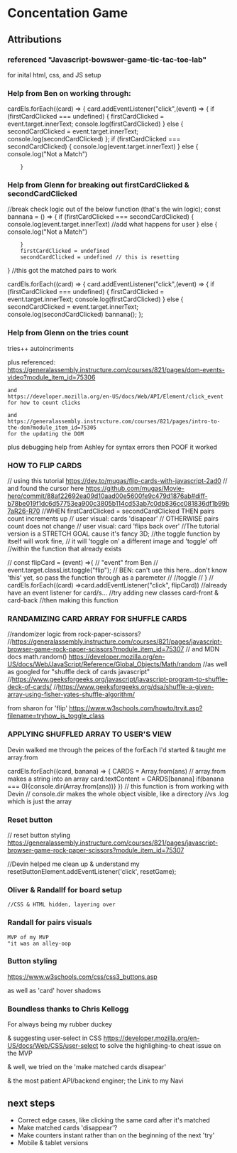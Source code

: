 # Concentation Game



## Attributions


### referenced "Javascript-bowswer-game-tic-tac-toe-lab" 
for inital html, css, and JS setup


### Help from Ben on working through: 

cardEls.forEach((card) => {
    card.addEventListener("click",(event) => {
        if (firstCardClicked === undefined) {
            firstCardClicked = event.target.innerText;
            console.log(firstCardClicked)
        } else {
            secondCardClicked = event.target.innerText;
            console.log(secondCardClicked)
        };
        if (firstCardClicked === secondCardClicked) {
            console.log(event.target.innerText)
        } else {
            console.log("Not a Match")

        }

### Help from Glenn for breaking out firstCardClicked & secondCardClicked

//break check logic out of the below function (that's the win logic);
const bannana = () => {
    if (firstCardClicked === secondCardClicked) {
            console.log(event.target.innerText)
            //add what happens for user
        } else {
            console.log("Not a Match")

        }
        firstCardClicked = undefined
        secondCardClicked = undefined // this is resetting 
}
//this got the matched pairs to work


cardEls.forEach((card) => {
    card.addEventListener("click",(event) => {
        if (firstCardClicked === undefined) {
            firstCardClicked = event.target.innerText;
            console.log(firstCardClicked)
        } else {
            secondCardClicked = event.target.innerText;
            console.log(secondCardClicked)
            bannana();
        };
        

### Help from Glenn on the tries count
tries++ autoincriments 

plus referenced:
    https://generalassembly.instructure.com/courses/821/pages/dom-events-video?module_item_id=75306

    and
    https://developer.mozilla.org/en-US/docs/Web/API/Element/click_event
    for how to count clicks

    and 
    https://generalassembly.instructure.com/courses/821/pages/intro-to-the-dom?module_item_id=75305 
    for the updating the DOM 

plus debugging help from Ashley for syntax errors then POOF it worked







### HOW TO FLIP CARDS
// using this tutorial https://dev.to/mugas/flip-cards-with-javascript-2ad0
    // and found the cursor here https://github.com/mugas/Movie-hero/commit/88af22692ea09d10aad00e5600fe9c479d1876ab#diff-b78be019f1dc6d57753ea900c3805b114cd53ab7c0db836cc081836df1b99b7aR26-R70
//WHEN firstCardClicked = secondCardClicked THEN pairs count increments up
    // user visual: cards 'disapear'
// OTHERWISE pairs count does not change
    // user visual: card 'flips back over'
//The tutorial version is a STRETCH GOAL cause it's fancy 3D;
    //the toggle function by itself will work fine,
    // it will 'toggle on' a different image and 'toggle' off
    //within the function that already exists 


// const flipCard = (event) =>{ // "event" from Ben
//     event.target.classList.toggle("flip"); // BEN: can't use this here...don't know 'this' yet, so pass the function through as a paremeter 
//     //toggle 
// }
// cardEls.forEach((card) =>card.addEventListener("click", flipCard))
//already have an event listener for card/s...
//try adding new classes card-front & card-back
//then making this function

### RANDAMIZING CARD ARRAY FOR SHUFFLE CARDS 

//randomizer logic from rock-paper-scissors?
    //https://generalassembly.instructure.com/courses/821/pages/javascript-browser-game-rock-paper-scissors?module_item_id=75307
// and MDN docs math.random() https://developer.mozilla.org/en-US/docs/Web/JavaScript/Reference/Global_Objects/Math/random
//as well as googled for "shuffle deck of cards javascript"
    //https://www.geeksforgeeks.org/javascript/javascript-program-to-shuffle-deck-of-cards/
    //https://www.geeksforgeeks.org/dsa/shuffle-a-given-array-using-fisher-yates-shuffle-algorithm/


from sharon for 'flip' https://www.w3schools.com/howto/tryit.asp?filename=tryhow_js_toggle_class

### APPLYING SHUFFLED ARRAY TO USER'S VIEW
Devin walked me through the peices of the forEach I'd started & taught me array.from

cardEls.forEach((card, banana) => {
    CARDS = Array.from(ans) // array.from makes a string into an array 
    card.textContent = CARDS[banana]
    if(banana === 0){console.dir(Array.from(ans))}
}) // this function is from working with Devin
        // console.dir makes the whole object visible, like a directory
            //vs .log which is just the array


### Reset button

// reset button styling https://generalassembly.instructure.com/courses/821/pages/javascript-browser-game-rock-paper-scissors?module_item_id=75307
 
//Devin helped me clean up & understand my 
    resetButtonElement.addEventListener('click', resetGame);


### Oliver & Randallf for board setup 
    //CSS & HTML hidden, layering over

### Randall for pairs visuals
    MVP of my MVP
    "it was an alley-oop

### Button styling
https://www.w3schools.com/css/css3_buttons.asp

as well as 'card' hover shadows

### Boundless thanks to Chris Kellogg
For always being my rubber duckey 

& suggesting user-select in CSS https://developer.mozilla.org/en-US/docs/Web/CSS/user-select to solve the highlighing-to cheat issue on the MVP


& well, we tried on the 'make matched cards disapear'


&
the most patient API/backend enginer; the Link to my Navi  

## next steps
* Correct edge cases, like clicking the same card after it's matched
* Make matched cards 'disappear'?
* Make counters instant rather than on the beginning of the next 'try'
* Mobile & tablet versions 
